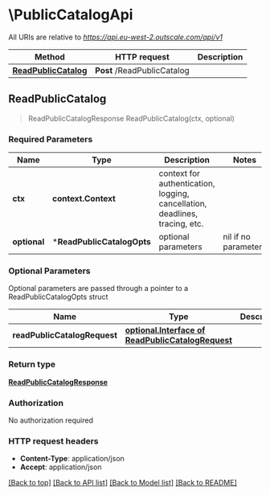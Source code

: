 # \PublicCatalogApi

All URIs are relative to *https://api.eu-west-2.outscale.com/api/v1*

Method | HTTP request | Description
------------- | ------------- | -------------
[**ReadPublicCatalog**](PublicCatalogApi.md#ReadPublicCatalog) | **Post** /ReadPublicCatalog | 



## ReadPublicCatalog

> ReadPublicCatalogResponse ReadPublicCatalog(ctx, optional)



### Required Parameters


Name | Type | Description  | Notes
------------- | ------------- | ------------- | -------------
**ctx** | **context.Context** | context for authentication, logging, cancellation, deadlines, tracing, etc.
 **optional** | ***ReadPublicCatalogOpts** | optional parameters | nil if no parameters

### Optional Parameters

Optional parameters are passed through a pointer to a ReadPublicCatalogOpts struct


Name | Type | Description  | Notes
------------- | ------------- | ------------- | -------------
 **readPublicCatalogRequest** | [**optional.Interface of ReadPublicCatalogRequest**](ReadPublicCatalogRequest.md)|  | 

### Return type

[**ReadPublicCatalogResponse**](ReadPublicCatalogResponse.md)

### Authorization

No authorization required

### HTTP request headers

- **Content-Type**: application/json
- **Accept**: application/json

[[Back to top]](#) [[Back to API list]](../README.md#documentation-for-api-endpoints)
[[Back to Model list]](../README.md#documentation-for-models)
[[Back to README]](../README.md)

